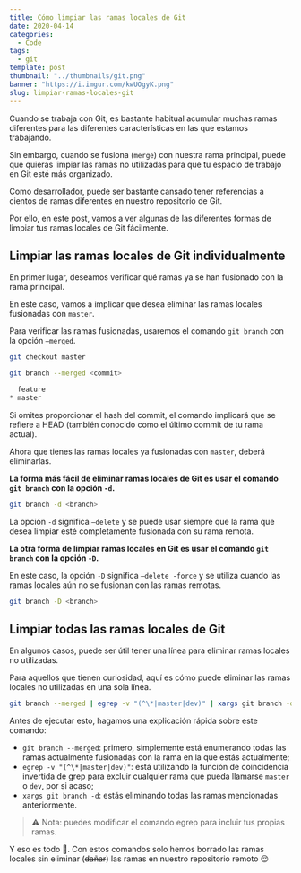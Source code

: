 ```yaml
---
title: Cómo limpiar las ramas locales de Git
date: 2020-04-14
categories:
  - Code
tags:
  - git
template: post
thumbnail: "../thumbnails/git.png"
banner: "https://i.imgur.com/kwUOgyK.png"
slug: limpiar-ramas-locales-git
---
```


Cuando se trabaja con Git, es bastante habitual acumular muchas ramas diferentes para las diferentes características en las que estamos trabajando.

Sin embargo, cuando se fusiona (`merge`) con nuestra rama principal, puede que quieras limpiar las ramas no utilizadas para que tu espacio de trabajo en Git esté más organizado.

Como desarrollador, puede ser bastante cansado tener referencias a cientos de ramas diferentes en nuestro repositorio de Git.

Por ello, en este post, vamos a ver algunas de las diferentes formas de limpiar tus ramas locales de Git fácilmente.

## Limpiar las ramas locales de Git individualmente

En primer lugar, deseamos verificar qué ramas ya se han fusionado con la rama principal.

En este caso, vamos a implicar que desea eliminar las ramas locales fusionadas con `master`.

Para verificar las ramas fusionadas, usaremos el comando `git branch` con la opción `–merged`.

```bash
git checkout master

git branch --merged <commit>

  feature
* master
```

Si omites proporcionar el hash del commit, el comando implicará que se refiere a HEAD (también conocido como el último commit de tu rama actual).

Ahora que tienes las ramas locales ya fusionadas con `master`, deberá eliminarlas.

**La forma más fácil de eliminar ramas locales de Git es usar el comando `git branch` con la opción `-d`.**

```bash
git branch -d <branch>
```

La opción `-d` significa `–delete` y se puede usar siempre que la rama que desea limpiar esté completamente fusionada con su rama remota.

**La otra forma de limpiar ramas locales en Git es usar el comando `git branch` con la opción `-D`.**

En este caso, la opción `-D` significa `–delete -force` y se utiliza cuando las ramas locales aún no se fusionan con las ramas remotas.

```bash
git branch -D <branch>
```

## Limpiar todas las ramas locales de Git

En algunos casos, puede ser útil tener una línea para eliminar ramas locales no utilizadas.

Para aquellos que tienen curiosidad, aquí es cómo puede eliminar las ramas locales no utilizadas en una sola línea.

```bash
git branch --merged | egrep -v "(^\*|master|dev)" | xargs git branch -d
```

Antes de ejecutar esto, hagamos una explicación rápida sobre este comando:

- `git branch --merged`: primero, simplemente está enumerando todas las ramas actualmente fusionadas con la rama en la que estás actualmente;
- `egrep -v "(^\*|master|dev)"`: está utilizando la función de coincidencia invertida de grep para excluir cualquier rama que pueda llamarse `master` o `dev`, por si acaso;
- `xargs git branch -d`: estás eliminando todas las ramas mencionadas anteriormente.

> ⚠️ Nota: puedes modificar el comando egrep para incluir tus propias ramas.

Y eso es todo 🎉. Con estos comandos solo hemos borrado las ramas locales sin eliminar (~~dañar~~) las ramas en nuestro repositorio remoto 😌
